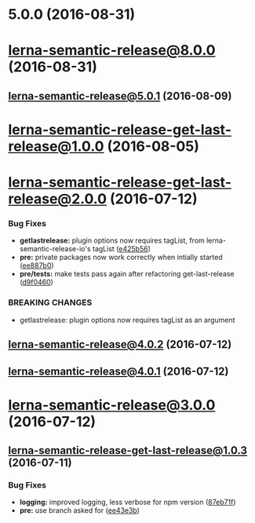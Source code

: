 <a name="5.0.0"></a>
# 5.0.0 (2016-08-31)



<a name="lerna-semantic-release@8.0.0"></a>
# lerna-semantic-release@8.0.0 (2016-08-31)



<a name="lerna-semantic-release@5.0.1"></a>
## lerna-semantic-release@5.0.1 (2016-08-09)



<a name="lerna-semantic-release-get-last-release@1.0.0"></a>
# lerna-semantic-release-get-last-release@1.0.0 (2016-08-05)



<a name="lerna-semantic-release-get-last-release@2.0.0"></a>
# lerna-semantic-release-get-last-release@2.0.0 (2016-07-12)


### Bug Fixes

* **getlastrelease:** plugin options now requires tagList, from lerna-semantic-release-io's tagList ([e425b56](https://github.com/atlassian/lerna-semantic-release/commit/e425b56))
* **pre:** private packages now work correctly when intially started ([ee887b0](https://github.com/atlassian/lerna-semantic-release/commit/ee887b0))
* **pre/tests:** make tests pass again after refactoring get-last-release ([d9f0460](https://github.com/atlassian/lerna-semantic-release/commit/d9f0460))


### BREAKING CHANGES

* getlastrelease: plugin options now requires tagList as an argument



<a name="lerna-semantic-release@4.0.2"></a>
## lerna-semantic-release@4.0.2 (2016-07-12)



<a name="lerna-semantic-release@4.0.1"></a>
## lerna-semantic-release@4.0.1 (2016-07-12)



<a name="lerna-semantic-release@3.0.0"></a>
# lerna-semantic-release@3.0.0 (2016-07-12)



<a name="lerna-semantic-release-get-last-release@1.0.3"></a>
## lerna-semantic-release-get-last-release@1.0.3 (2016-07-11)


### Bug Fixes

* **logging:** improved logging, less verbose for npm version ([87eb71f](https://github.com/atlassian/lerna-semantic-release/commit/87eb71f))
* **pre:** use branch asked for ([ee43e3b](https://github.com/atlassian/lerna-semantic-release/commit/ee43e3b))



